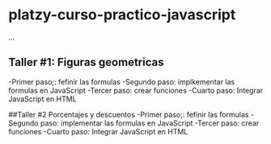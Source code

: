 # platzy-curso-practico-javascript

...

## Taller #1: Figuras geometricas
-Primer paso;: fefinir las formulas
-Segundo paso: implkementar las formulas en JavaScript 
-Tercer paso: crear funciones
-Cuarto paso: Integrar JavaScript en HTML

##Taller #2 Porcentajes y descuentos
-Primer paso;: fefinir las formulas
-Segundo paso: implementar las formulas en JavaScript 
-Tercer paso: crear funciones
-Cuarto paso: Integrar JavaScript en HTML